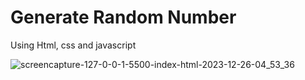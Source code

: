 # Generate Random Number
Using Html, css and javascript

![screencapture-127-0-0-1-5500-index-html-2023-12-26-04_53_36](https://github.com/anjanadave/Generate-Random-Number/assets/138798176/75c99e47-30a4-43d5-a069-457a37efa22f)
